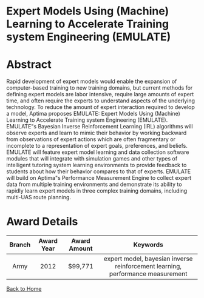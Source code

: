
Expert Models Using (Machine) Learning to Accelerate Training system Engineering (EMULATE)
==========================================================================================

# Abstract


Rapid development of expert models would enable the expansion of computer-based training to new training domains, but current methods for defining expert models are labor intensive, require large amounts of expert time, and often require the experts to understand aspects of the underlying technology. To reduce the amount of expert interaction required to develop a model, Aptima proposes EMULATE: Expert Models Using (Machine) Learning to Accelerate Training system Engineering (EMULATE). EMULATE"s Bayesian Inverse Reinforcement Learning (IRL) algorithms will observe experts and learn to mimic their behavior by working backward from observations of expert actions  which are often fragmentary or incomplete  to a representation of expert goals, preferences, and beliefs. EMULATE will feature expert model learning and data collection software modules that will integrate with simulation games and other types of intelligent tutoring system learning environments to provide feedback to students about how their behavior compares to that of experts. EMULATE will build on Aptima"s Performance Measurement Engine to collect expert data from multiple training environments and demonstrate its ability to rapidly learn expert models in three complex training domains, including multi-UAS route planning.  

# Award Details

|Branch|Award Year|Award Amount|Keywords|
| :---: | :---: | :---: | :---: |
|Army|2012|$99,771|expert model, bayesian inverse reinforcement learning, performance measurement|
  
  


[Back to Home](https://github.com/chrischow/dod_sbir_awards/Reports/CC/#992)